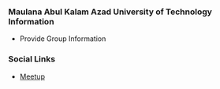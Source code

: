 ### Maulana Abul Kalam Azad University of Technology Information
* Provide Group Information

### Social Links
* [Meetup](https://www.meetup.com/owasp-maulana-abul-kalam-azad-univ-of-tech-student-chapter/)


